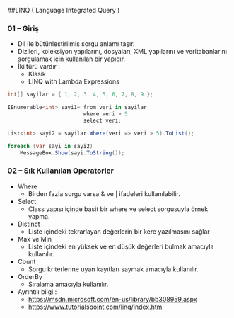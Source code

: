 ##LINQ ( Language Integrated Query )

### 01 – Giriş
- Dil ile bütünleştirilmiş sorgu anlamı taşır.
- Dizileri, koleksiyon yapılarını, dosyaları, XML yapılarını ve veritabanlarını sorgulamak için kullanılan bir yapıdır. 
- İki türü vardır :
    - Klasik 
    - LINQ with Lambda Expressions

```cs
int[] sayilar = { 1, 2, 3, 4, 5, 6, 7, 8, 9 };

IEnumerable<int> sayi1= from veri in sayilar
                        where veri > 5
                        select veri;

List<int> sayi2 = sayilar.Where(veri => veri > 5).ToList();

foreach (var sayi in sayi2)
    MessageBox.Show(sayi.ToString());
```

### 02 – Sık Kullanılan Operatorler
- Where
    - Birden fazla sorgu varsa & ve | ifadeleri kullanılabilir.
- Select
    - Class yapısı içinde basit bir where ve select sorgusuyla örnek yapma.
- Distinct
    - Liste içindeki tekrarlayan değerlerin bir kere yazılmasını sağlar
- Max ve Min
    - Liste içindeki en yüksek ve en düşük değerleri bulmak amacıyla kullanılır.
- Count
    - Sorgu kriterlerine uyan kayıtları saymak amacıyla kullanılır.
- OrderBy 
    - Sıralama amacıyla kullanılır.
- Ayrıntılı bilgi : 
    - https://msdn.microsoft.com/en-us/library/bb308959.aspx
    - https://www.tutorialspoint.com/linq/index.htm
